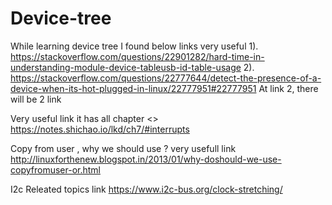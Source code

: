 # Device-tree

While learning device tree I found below links very useful 
  1). https://stackoverflow.com/questions/22901282/hard-time-in-understanding-module-device-tableusb-id-table-usage
  2). https://stackoverflow.com/questions/22777644/detect-the-presence-of-a-device-when-its-hot-plugged-in-linux/22777951#22777951
   At link 2, there will be 2 link 
   
   
   Very useful link it has all chapter <<learned Interrupt form this >>
  https://notes.shichao.io/lkd/ch7/#interrupts
  
  
  Copy from user , why we should use ?  very usefull link
  http://linuxforthenew.blogspot.in/2013/01/why-doshould-we-use-copyfromuser-or.html
  
  
  I2c Releated topics 
  link https://www.i2c-bus.org/clock-stretching/
